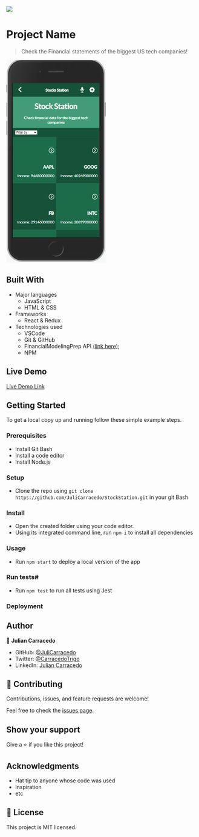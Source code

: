 ![](https://img.shields.io/badge/Microverse-blueviolet)

# Project Name

> Check the Financial statements of the biggest US tech companies!

![screenshot](./app_screenshot.png)

## Built With

- Major languages
    - JavaScript
    - HTML & CSS
- Frameworks
    - React & Redux
- Technologies used
    - VSCode
    - Git & GitHub
    - FinancialModelingPrep API [(link here)](https://site.financialmodelingprep.com/developer/docs);
    - NPM

## Live Demo

[Live Demo Link](stocks-station.netlify.app)


## Getting Started

To get a local copy up and running follow these simple example steps.

### Prerequisites

- Install Git Bash
- Install a code editor
- Install Node.js

### Setup

- Clone the repo using ```git clone https://github.com/JuliCarracedo/StockStation.git``` in your git Bash

### Install

- Open the created folder using your code editor.
- Using its integrated command line, run ```npm i``` to install all dependencies

### Usage

- Run ```npm start``` to deploy a local version of the app

### Run tests#

- Run ```npm test``` to run all tests using Jest

### Deployment



## Author

👤 **Julian Carracedo**

- GitHub: [@JuliCarracedo](https://github.com/JuliCarracedo)
- Twitter: [@CarracedoTrigo](https://twitter.com/CarracedoTrigo)
- LinkedIn: [Julian Carracedo](https://linkedin.com/in/julian-carracedo)

## 🤝 Contributing

Contributions, issues, and feature requests are welcome!

Feel free to check the [issues page](../../issues/).

## Show your support

Give a ⭐️ if you like this project!

## Acknowledgments

- Hat tip to anyone whose code was used
- Inspiration
- etc

## 📝 License

This project is MIT licensed.